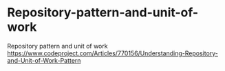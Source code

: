 # Repository-pattern-and-unit-of-work
Repository pattern and unit of work https://www.codeproject.com/Articles/770156/Understanding-Repository-and-Unit-of-Work-Pattern
